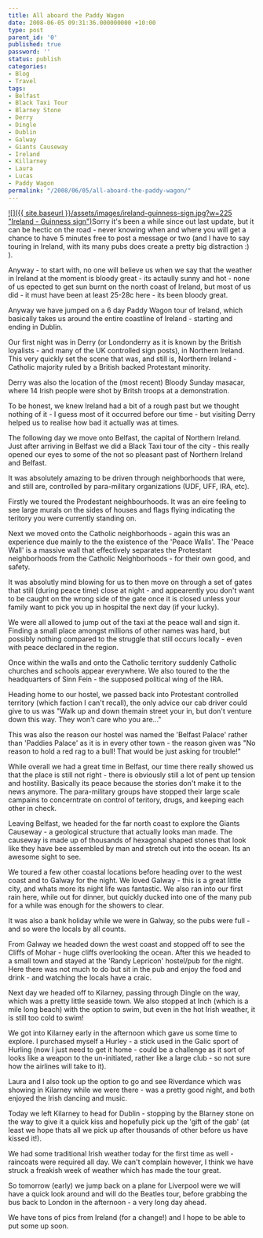 ```yaml
---
title: All aboard the Paddy Wagon
date: 2008-06-05 09:31:36.000000000 +10:00
type: post
parent_id: '0'
published: true
password: ''
status: publish
categories:
- Blog
- Travel
tags:
- Belfast
- Black Taxi Tour
- Blarney Stone
- Derry
- Dingle
- Dublin
- Galway
- Giants Causeway
- Ireland
- Killarney
- Laura
- Lucas
- Paddy Wagon
permalink: "/2008/06/05/all-aboard-the-paddy-wagon/"
---
```

[![]({{ site.baseurl }}/assets/images/ireland-guinness-sign.jpg?w=225 "Ireland - Guinness sign")](http://modrich.wordpress.com/2008/06/05/all-aboard-the-paddy-wagon/ireland-guinness-sign/)Sorry it's been a while since out last update, but it can be hectic on the road - never knowing when and where you will get a chance to have 5 minutes free to post a message or two (and I have to say touring in Ireland, with its many pubs does create a pretty big distraction :) ).

Anyway - to start with, no one will believe us when we say that the weather in Ireland at the moment is bloody great - its actaully sunny and hot - none of us epected to get sun burnt on the north coast of Ireland, but most of us did - it must have been at least 25-28c here - its been bloody great.

Anyway we have jumped on a 6 day Paddy Wagon tour of Ireland, which basically takes us around the entire coastline of Ireland - starting and ending in Dublin.

Our first night was in Derry (or Londonderry as it is known by the British loyalists - and many of the UK controlled sign posts), in Northern Ireland. This very quickly set the scene that was, and still is, Northern Ireland - Catholic majority ruled by a British backed Protestant minority.

Derry was also the location of the (most recent) Bloody Sunday masacar, where 14 Irish people were shot by Britsh troops at a demonstration.

To be honest, we knew Ireland had a bit of a rough past but we thought nothing of it - I guess most of it occurred before our time - but visiting Derry helped us to realise how bad it actually was at times.

The following day we move onto Belfast, the capital of Northern Ireland. Just after arriving in Belfast we did a Black Taxi tour of the city - this really opened our eyes to some of the not so pleasant past of Northern Ireland and Belfast.

It was absolutely amazing to be driven through neighborhoods that were, and still are, controlled by para-military organizations (UDF, UFF, IRA, etc).

Firstly we toured the Prodestant neighbourhoods. It was an eire feeling to see large murals on the sides of houses and flags flying indicating the teritory you were currently standing on.

Next we moved onto the Catholic neighborhoods - again this was an experience due mainly to the the existence of the 'Peace Walls'. The 'Peace Wall' is a massive wall that effectively separates the Protestant neighborhoods from the Catholic Neighborhoods - for their own good, and safety.

It was absolutly mind blowing for us to then move on through a set of gates that still (during peace time) close at night - and appearently you don't want to be caught on the wrong side of the gate once it is closed unless your family want to pick you up in hospital the next day (if your lucky).

We were all allowed to jump out of the taxi at the peace wall and sign it. Finding a small place amongst millions of other names was hard, but possibly nothing compared to the struggle that still occurs locally - even with peace declared in the region.

Once within the walls and onto the Catholic territory suddenly Catholic churches and schools appear everywhere. We also toured to the the headquarters of Sinn Fein - the supposed political wing of the IRA.

Heading home to our hostel, we passed back into Protestant controlled territory (which faction I can't recall), the only advice our cab driver could give to us was "Walk up and down themain street your in, but don't venture down this way. They won't care who you are..."

This was also the reason our hostel was named the 'Belfast Palace' rather than 'Paddies Palace' as it is in every other town - the reason given was "No reason to hold a red rag to a bull! That would be just asking for trouble!"

While overall we had a great time in Belfast, our time there really showed us that the place is still not right - there is obviously still a lot of pent up tension and hostility. Basically its peace because the stories don't make it to the news anymore. The para-military groups have stopped their large scale campains to concerntrate on control of teritory, drugs, and keeping each other in check.

Leaving Belfast, we headed for the far north coast to explore the Giants Causeway - a geological structure that actually looks man made. The causeway is made up of thousands of hexagonal shaped stones that look like they have bee assembled by man and stretch out into the ocean. Its an awesome sight to see.

We toured a few other coastal locations before heading over to the west coast and to Galway for the night. We loved Galway - this is a great little city, and whats more its night life was fantastic. We also ran into our first rain here, while out for dinner, but quickly ducked into one of the many pub for a while was enough for the showers to clear.

It was also a bank holiday while we were in Galway, so the pubs were full - and so were the locals by all counts.

From Galway we headed down the west coast and stopped off to see the Cliffs of Mohar - huge cliffs overlooking the ocean. After this we headed to a small town and stayed at the 'Randy Lepricon' hostel/pub for the night. Here there was not much to do but sit in the pub and enjoy the food and drink - and watching the locals have a craic.

Next day we headed off to Kilarney, passing through Dingle on the way, which was a pretty little seaside town. We also stopped at Inch (which is a mile long beach) with the option to swim, but even in the hot Irish weather, it is still too cold to swim!

We got into Kilarney early in the afternoon which gave us some time to explore. I purchased myself a Hurley - a stick used in the Galic sport of Hurling (now I just need to get it home - could be a challenge as it sort of looks like a weapon to the un-initiated, rather like a large club - so not sure how the airlines will take to it).

Laura and I also took up the option to go and see Riverdance which was showing in Kilarney while we were there - was a pretty good night, and both enjoyed the Irish dancing and music.

Today we left Kilarney to head for Dublin - stopping by the Blarney stone on the way to give it a quick kiss and hopefully pick up the 'gift of the gab' (at least we hope thats all we pick up after thousands of other before us have kissed it!).

We had some traditional Irish weather today for the first time as well - raincoats were required all day. We can't complain however, I think we have struck a freakish week of weather which has made the tour great.

So tomorrow (early) we jump back on a plane for Liverpool were we will have a quick look around and will do the Beatles tour, before grabbing the bus back to London in the afternoon - a very long day ahead.

We have tons of pics from Ireland (for a change!) and I hope to be able to put some up soon.

